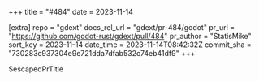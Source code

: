 +++
title = "#484"
date = 2023-11-14

[extra]
repo = "gdext"
docs_rel_url = "gdext/pr-484/godot"
pr_url = "https://github.com/godot-rust/gdext/pull/484"
pr_author = "StatisMike"
sort_key = 2023-11-14
date_time = 2023-11-14T08:42:32Z
commit_sha = "730283c937304e9e721dda7dfab532c74eb41df9"
+++

$escapedPrTitle

